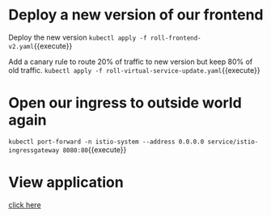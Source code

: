 # Deploy a new version of our frontend

Deploy the new version
`kubectl apply -f roll-frontend-v2.yaml`{{execute}}

Add a canary rule to route 20% of traffic to new version but keep 80% of old traffic.
`kubectl apply -f roll-virtual-service-update.yaml`{{execute}}

# Open our ingress to outside world again
`kubectl port-forward -n istio-system --address 0.0.0.0 service/istio-ingressgateway 8080:80`{{execute}}

# View application
[click here]({{TRAFFIC_HOST1_8080}})
